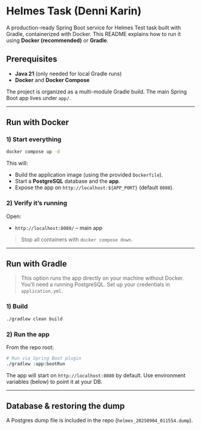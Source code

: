 # Helmes Task (Denni Karin)

A production-ready Spring Boot service for Helmes Test task built with Gradle, containerized with Docker. This README explains how to run it using **Docker (recommended)** or **Gradle**.

## Prerequisites

- **Java 21** (only needed for local Gradle runs)
- **Docker** and **Docker Compose**

The project is organized as a multi-module Gradle build. The main Spring Boot app lives under `app/`.

---

## Run with Docker

### 1) Start everything

```bash
docker compose up -d
```

This will:
- Build the application image (using the provided `Dockerfile`).
- Start a **PostgreSQL** database and the **app**.
- Expose the app on `http://localhost:${APP_PORT}` (default `8080`).

### 2) Verify it’s running

Open:
- `http://localhost:8080/` – main app

> Stop all containers with `docker compose down`.

---

## Run with Gradle

> This option runs the app directly on your machine without Docker. You’ll need a running PostgreSQL. Set up your credentials in `application.yml`.

### 1) Build

```bash
./gradlew clean build
```

### 2) Run the app

From the repo root:

```bash
# Run via Spring Boot plugin
./gradlew :app:bootRun
```

The app will start on `http://localhost:8080` by default. Use environment variables (below) to point it at your DB.

---

## Database & restoring the dump

A Postgres dump file is included in the repo (`helmes_20250904_011554.dump`).
